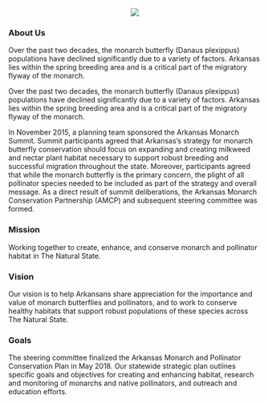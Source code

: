 <div class="big-logo">
    <img src="/img/logo.png"/>
</div>

### About Us
Over the past two decades, the monarch butterfly (Danaus plexippus) populations have declined significantly due to a variety of factors. Arkansas lies within the spring breeding area and is a critical part of the migratory flyway of the monarch.

Over the past two decades, the monarch butterfly (Danaus plexippus) populations have declined significantly due to a variety of factors. Arkansas lies within the spring breeding area and is a critical part of the migratory flyway of the monarch.

In November 2015, a planning team sponsored the Arkansas Monarch Summit. Summit participants agreed that Arkansas’s strategy for monarch butterfly conservation should focus on expanding and creating milkweed and nectar plant habitat necessary to support robust breeding and successful migration throughout the state. Moreover, participants agreed that while the monarch butterfly is the primary concern, the plight of all pollinator species needed to be included as part of the strategy and overall message. As a direct result of summit deliberations, the Arkansas Monarch Conservation Partnership (AMCP) and subsequent steering committee was formed.

### Mission
Working together to create, enhance, and conserve monarch and pollinator habitat in The Natural State.

### Vision
Our vision is to help Arkansans share appreciation for the importance and value of monarch butterflies and pollinators, and to work to conserve healthy habitats that support robust populations of these species across The Natural State.

### Goals
The steering committee finalized the Arkansas Monarch and Pollinator Conservation Plan in May 2018. Our statewide strategic plan outlines specific goals and objectives for creating and enhancing habitat, research and monitoring of monarchs and native pollinators, and outreach and education efforts.

<style>
.big-logo {
    display: flex;
    align-items: center;
    justify-content: center;
}
</style>